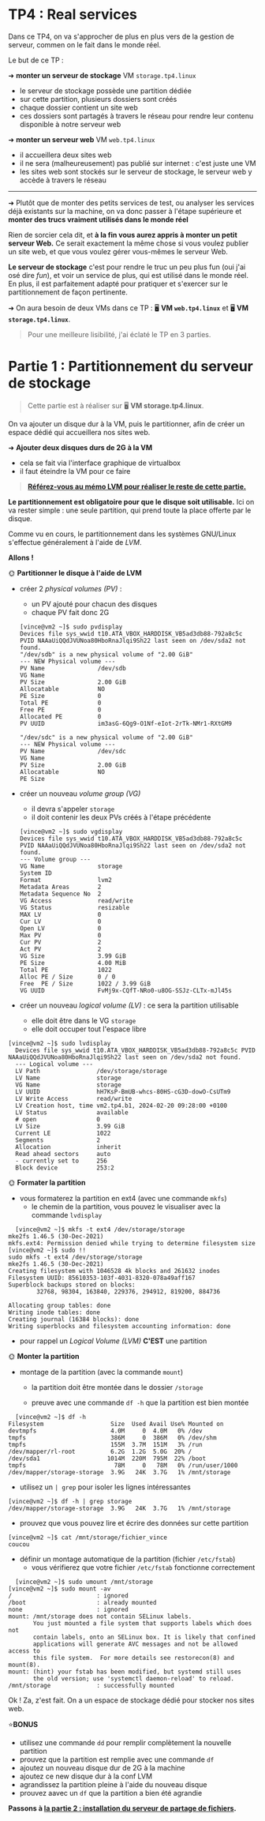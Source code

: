 # TP4 : Real services

Dans ce TP4, on va s'approcher de plus en plus vers de la gestion de serveur, commen on le fait dans le monde réel.

Le but de ce TP :

➜ **monter un serveur de stockage** VM `storage.tp4.linux`

- le serveur de stockage possède une partition dédiée
- sur cette partition, plusieurs dossiers sont créés
- chaque dossier contient un site web
- ces dossiers sont partagés à travers le réseau pour rendre leur contenu disponible à notre serveur web

➜ **monter un serveur web** VM `web.tp4.linux`

- il accueillera deux sites web
- il ne sera (malheureusement) pas publié sur internet : c'est juste une VM
- les sites web sont stockés sur le serveur de stockage, le serveur web y accède à travers le réseau

---

➜ Plutôt que de monter des petits services de test, ou analyser les services déjà existants sur la machine, on va donc passer à l'étape supérieure et **monter des trucs vraiment utilisés dans le monde réel** 

Rien de sorcier cela dit, et **à la fin vous aurez appris à monter un petit serveur Web.** Ce serait exactement la même chose si vous voulez publier un site web, et que vous voulez gérer vous-mêmes le serveur Web.

**Le serveur de stockage** c'est pour rendre le truc un peu plus fun (oui j'ai osé dire *fun*), et voir un service de plus, qui est utilisé dans le monde réel. En plus, il est parfaitement adapté pour pratiquer et s'exercer sur le partitionnement de façon pertinente.

➜ On aura besoin de deux VMs dans ce TP : 🖥️ **VM `web.tp4.linux`** et 🖥️ **VM `storage.tp4.linux`**.

> Pour une meilleure lisibilité, j'ai éclaté le TP en 3 parties.

# Partie 1 : Partitionnement du serveur de stockage

> Cette partie est à réaliser sur 🖥️ **VM storage.tp4.linux**.

On va ajouter un disque dur à la VM, puis le partitionner, afin de créer un espace dédié qui accueillera nos sites web.

➜ **Ajouter deux disques durs de 2G à la VM**

- cela se fait via l'interface graphique de virtualbox
- il faut éteindre la VM pour ce faire

> [**Référez-vous au mémo LVM pour réaliser le reste de cette partie.**](../../../cours/memo/lvm.md)

**Le partitionnement est obligatoire pour que le disque soit utilisable.** Ici on va rester simple : une seule partition, qui prend toute la place offerte par le disque.

Comme vu en cours, le partitionnement dans les systèmes GNU/Linux s'effectue généralement à l'aide de *LVM*.

**Allons !**


🌞 **Partitionner le disque à l'aide de LVM**

- créer 2 *physical volumes (PV)* :
  - un PV ajouté pour chacun des disques
  - chaque PV fait donc 2G

  ```golang
  [vince@vm2 ~]$ sudo pvdisplay
  Devices file sys_wwid t10.ATA_VBOX_HARDDISK_VB5ad3db88-792a8c5c PVID NAAaUiQQdJVUNoa80HboRnaJlqi9Sh22 last seen on /dev/sda2 not found.
  "/dev/sdb" is a new physical volume of "2.00 GiB"
  --- NEW Physical volume ---
  PV Name               /dev/sdb
  VG Name
  PV Size               2.00 GiB
  Allocatable           NO
  PE Size               0
  Total PE              0
  Free PE               0
  Allocated PE          0
  PV UUID               im3asG-6Qg9-O1Nf-eIot-2rTk-NMr1-RXtGM9

  "/dev/sdc" is a new physical volume of "2.00 GiB"
  --- NEW Physical volume ---
  PV Name               /dev/sdc
  VG Name
  PV Size               2.00 GiB
  Allocatable           NO
  PE Size
  ```
- créer un nouveau *volume group (VG)*
  - il devra s'appeler `storage`
  - il doit contenir les deux PVs créés à l'étape précédente

  ```golang
  [vince@vm2 ~]$ sudo vgdisplay
  Devices file sys_wwid t10.ATA_VBOX_HARDDISK_VB5ad3db88-792a8c5c PVID NAAaUiQQdJVUNoa80HboRnaJlqi9Sh22 last seen on /dev/sda2 not found.
  --- Volume group ---
  VG Name               storage
  System ID
  Format                lvm2
  Metadata Areas        2
  Metadata Sequence No  2
  VG Access             read/write
  VG Status             resizable
  MAX LV                0
  Cur LV                0
  Open LV               0
  Max PV                0
  Cur PV                2
  Act PV                2
  VG Size               3.99 GiB
  PE Size               4.00 MiB
  Total PE              1022
  Alloc PE / Size       0 / 0
  Free  PE / Size       1022 / 3.99 GiB
  VG UUID               FvMj9x-CQfT-NRo0-u8OG-SSJz-CLTx-mJl45s
  ```

- créer un nouveau *logical volume (LV)* : ce sera la partition utilisable
  - elle doit être dans le VG `storage`
  - elle doit occuper tout l'espace libre

```
[vince@vm2 ~]$ sudo lvdisplay
  Devices file sys_wwid t10.ATA_VBOX_HARDDISK_VB5ad3db88-792a8c5c PVID NAAaUiQQdJVUNoa80HboRnaJlqi9Sh22 last seen on /dev/sda2 not found.
  --- Logical volume ---
  LV Path                /dev/storage/storage
  LV Name                storage
  VG Name                storage
  LV UUID                hH7KsP-BmUB-whcs-80HS-cG3D-dowO-CsUTm9
  LV Write Access        read/write
  LV Creation host, time vm2.tp4.b1, 2024-02-20 09:28:00 +0100
  LV Status              available
  # open                 0
  LV Size                3.99 GiB
  Current LE             1022
  Segments               2
  Allocation             inherit
  Read ahead sectors     auto
  - currently set to     256
  Block device           253:2
  ```


🌞 **Formater la partition**

- vous formaterez la partition en ext4 (avec une commande `mkfs`)
  - le chemin de la partition, vous pouvez le visualiser avec la commande `lvdisplay`
```golang
  [vince@vm2 ~]$ mkfs -t ext4 /dev/storage/storage
mke2fs 1.46.5 (30-Dec-2021)
mkfs.ext4: Permission denied while trying to determine filesystem size
[vince@vm2 ~]$ sudo !!
sudo mkfs -t ext4 /dev/storage/storage
mke2fs 1.46.5 (30-Dec-2021)
Creating filesystem with 1046528 4k blocks and 261632 inodes
Filesystem UUID: 85610353-103f-4031-8320-078a49aff167
Superblock backups stored on blocks:
        32768, 98304, 163840, 229376, 294912, 819200, 884736

Allocating group tables: done
Writing inode tables: done
Creating journal (16384 blocks): done
Writing superblocks and filesystem accounting information: done
``` 

  - pour rappel un *Logical Volume (LVM)* **C'EST** une partition

🌞 **Monter la partition**

- montage de la partition (avec la commande `mount`)
  - la partition doit être montée dans le dossier `/storage`

  - preuve avec une commande `df -h` que la partition est bien montée
```golang
  [vince@vm2 ~]$ df -h
Filesystem                   Size  Used Avail Use% Mounted on
devtmpfs                     4.0M     0  4.0M   0% /dev
tmpfs                        386M     0  386M   0% /dev/shm
tmpfs                        155M  3.7M  151M   3% /run
/dev/mapper/rl-root          6.2G  1.2G  5.0G  20% /
/dev/sda1                   1014M  220M  795M  22% /boot
tmpfs                         78M     0   78M   0% /run/user/1000
/dev/mapper/storage-storage  3.9G   24K  3.7G   1% /mnt/storage
```

  - utilisez un `| grep` pour isoler les lignes intéressantes

```golang
[vince@vm2 ~]$ df -h | grep storage
/dev/mapper/storage-storage  3.9G   24K  3.7G   1% /mnt/storage
```
  - prouvez que vous pouvez lire et écrire des données sur cette partition

  ```golang
[vince@vm2 ~]$ cat /mnt/storage/fichier_vince
coucou
```
- définir un montage automatique de la partition (fichier `/etc/fstab`)
  - vous vérifierez que votre fichier `/etc/fstab` fonctionne correctement

```golang
  [vince@vm2 ~]$ sudo umount /mnt/storage
[vince@vm2 ~]$ sudo mount -av
/                        : ignored
/boot                    : already mounted
none                     : ignored
mount: /mnt/storage does not contain SELinux labels.
       You just mounted a file system that supports labels which does not
       contain labels, onto an SELinux box. It is likely that confined
       applications will generate AVC messages and not be allowed access to
       this file system.  For more details see restorecon(8) and mount(8).
mount: (hint) your fstab has been modified, but systemd still uses
       the old version; use 'systemctl daemon-reload' to reload.
/mnt/storage             : successfully mounted
```

Ok ! Za, z'est fait. On a un espace de stockage dédié pour stocker nos sites web.

⭐**BONUS**

- utilisez une commande `dd` pour remplir complètement la nouvelle partition
- prouvez que la partition est remplie avec une commande `df`
- ajoutez un nouveau disque dur de 2G à la machine
- ajoutez ce new disque dur à la conf LVM
- agrandissez la partition pleine à l'aide du nouveau disque
- prouvez aavec un `df` que la partition a bien été agrandie

**Passons à [la partie 2 : installation du serveur de partage de fichiers](./../part2/README.md).**